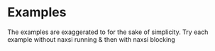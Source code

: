 # Examples
The examples are exaggerated to for the sake of simplicity. 
Try each example without naxsi running & then with naxsi blocking